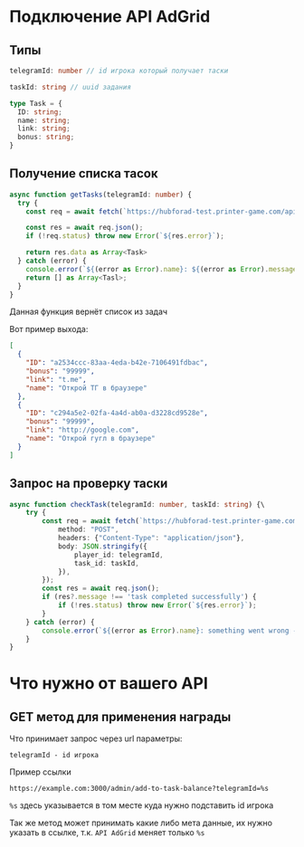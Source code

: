 # Подключение API AdGrid

## Типы

```ts
telegramId: number // id игрока который получает таски
```

```ts
taskId: string // uuid задания
```

```ts
type Task = {
  ID: string;
  name: string;
  link: string;
  bonus: string;
}
```

## Получение списка тасок

```ts
async function getTasks(telegramId: number) {
  try {
    const req = await fetch(`https://hubforad-test.printer-game.com/api/tasks?player_id=${telegramId}`);

    const res = await req.json();
    if (!req.status) throw new Error(`${res.error}`);

    return res.data as Array<Task>
  } catch (error) {
    console.error(`${(error as Error).name}: ${(error as Error).message}`);
    return [] as Array<Tasl>;
  }
}
```

Данная функция вернёт список из задач

Вот пример выхода:

```json
[
  {
    "ID": "a2534ccc-83aa-4eda-b42e-7106491fdbac",
    "bonus": "99999",
    "link": "t.me",
    "name": "Открой ТГ в браузере"
  },
  {
    "ID": "c294a5e2-02fa-4a4d-ab0a-d3228cd9528e",
    "bonus": "99999",
    "link": "http://google.com",
    "name": "Открой гугл в браузере"
  }
]
```

## Запрос на проверку таски

```ts
async function checkTask(telegramId: number, taskId: string) {\
    try {
        const req = await fetch(`https://hubforad-test.printer-game.com/tasks/complete`, {
            method: "POST",
            headers: {"Content-Type": "application/json"},
            body: JSON.stringify({
                player_id: telegramId,
                task_id: taskId,
            }),
        });
        const res = await req.json();
        if (res?.message !== 'task completed successfully') {
            if (!res.status) throw new Error(`${res.error}`);
        }
    } catch (error) {
        console.error(`${(error as Error).name}: something went wrong - ${(error as Error).message}`);
    }
}
```

# Что нужно от вашего API

## GET метод для применения награды

Что принимает запрос через url параметры: 
```
telegramId - id игрока
```

Пример ссылки

`
https://example.com:3000/admin/add-to-task-balance?telegramId=%s
`

`%s` здесь указывается в том месте куда нужно подставить id игрока

Так же метод может принимать какие либо мета данные, их нужно указать в ссылке, т.к. `API AdGrid` меняет только `%s` 
